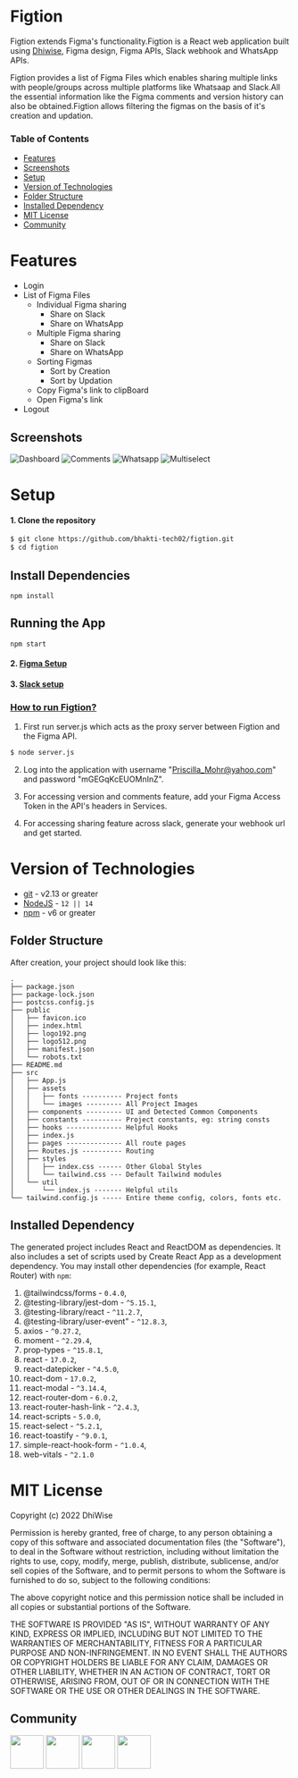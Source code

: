 # Figtion
Figtion extends Figma's functionality.Figtion is a React web application built using [Dhiwise](dhiwise.com), Figma design, Figma APIs, Slack webhook and WhatsApp APIs.

Figtion provides a list of Figma Files which enables sharing multiple links with people/groups across multiple platforms like Whatsaap and Slack.All the essential information like the Figma comments and version history can also be obtained.Figtion allows filtering the figmas on the basis of it's creation and updation.

### Table of Contents
- [Features](#features)
- [Screenshots](#screenshots)
- [Setup](#setup)
- [Version of Technologies](#version-of-technologies)
- [Folder Structure](#folder-structure)
- [Installed Dependency](#installed-dependency)
- [MIT License](#mit-license)
- [Community](#community)


# Features
<ul>
<li>Login</li>
<li>
List of Figma Files
<ul>
<li>Individual Figma sharing 
<ul>
<li>Share on Slack </li>
<li>Share on WhatsApp </li>
</ul></li>
<li>Multiple Figma sharing 
<ul>
<li>Share on Slack </li>
<li>Share on WhatsApp </li>
</ul></li>

<li>Sorting Figmas
<ul>
<li>Sort by Creation </li>
<li>Sort by Updation </li>
</ul></li>
<li>Copy Figma's link to clipBoard</li>
<li>Open Figma's link</li>

</ul>
</li>
<li>Logout</li>
</ul>

## Screenshots
![Dashboard](https://github.com/bhakti-tech02/figtion/blob/main/src/assets/images/dashboard.png) 
![Comments](https://github.com/bhakti-tech02/figtion/blob/main/src/assets/images/comments.png) 
![Whatsapp](https://github.com/bhakti-tech02/figtion/blob/main/src/assets/images/linkToWhatsapp.png)
![Multiselect](https://github.com/bhakti-tech02/figtion/blob/main/src/assets/images/multiselect.png) 


# Setup

#### 1. Clone the repository
```sh
$ git clone https://github.com/bhakti-tech02/figtion.git
$ cd figtion
```
## Install Dependencies

    npm install
## Running the App

    npm start

#### 2. [Figma Setup](https://www.figma.com/developers/api)
#### 3. [Slack setup](https://api.slack.com/messaging/webhooks)

<h3><u>How to run Figtion?</u></h3>

  1. First run server.js which acts as the proxy server between Figtion and the Figma API.
  ```sh
$ node server.js
```
  2. Log into the application with username "Priscilla_Mohr@yahoo.com" and password "mGEGqKcEUOMnInZ".

  3. For accessing version and comments feature, add your Figma Access Token in the API's headers in Services.

  4. For accessing sharing feature across slack, generate your webhook url and get started.
 
# Version of Technologies

- [git](https://git-scm.com/) - v2.13 or greater
- [NodeJS](https://nodejs.org/en/) - `12 || 14 `
- [npm](https://www.npmjs.com/) - v6 or greater

## Folder Structure

After creation, your project should look like this:

```
.
├── package.json
├── package-lock.json
├── postcss.config.js
├── public
│   ├── favicon.ico
│   ├── index.html
│   ├── logo192.png
│   ├── logo512.png
│   ├── manifest.json
│   └── robots.txt
├── README.md
├── src
│   ├── App.js
│   ├── assets
│   │   ├── fonts ---------- Project fonts
│   │   └── images --------- All Project Images
│   ├── components --------- UI and Detected Common Components
│   ├── constants ---------- Project constants, eg: string consts
│   ├── hooks -------------- Helpful Hooks
│   ├── index.js
│   ├── pages -------------- All route pages
│   ├── Routes.js ---------- Routing
│   ├── styles
│   │   ├── index.css ------ Other Global Styles
│   │   └── tailwind.css --- Default Tailwind modules
│   └── util
│       └── index.js ------- Helpful utils
└── tailwind.config.js ----- Entire theme config, colors, fonts etc.
```

## Installed Dependency

The generated project includes React and ReactDOM as dependencies. It also includes a set of scripts used by Create React App as a development dependency. You may install other dependencies (for example, React Router) with `npm`:


   1. @tailwindcss/forms - `0.4.0`,
   2. @testing-library/jest-dom - `^5.15.1`,
   3. @testing-library/react - `^11.2.7`,
   4. @testing-library/user-event" - `^12.8.3`,
   5. axios - `^0.27.2`,
   6. moment - `^2.29.4`,
   7. prop-types - `^15.8.1`,
   8. react - `17.0.2`,
   9. react-datepicker - `^4.5.0`,
   10. react-dom - `17.0.2`,
   11. react-modal - `^3.14.4`,
   12. react-router-dom - `6.0.2`,
   13. react-router-hash-link - `^2.4.3`,
   14. react-scripts - `5.0.0`,
   15. react-select - `^5.2.1`,
   16. react-toastify - `^9.0.1`,
   17. simple-react-hook-form - `^1.0.4`,
   18. web-vitals - `^2.1.0`

# MIT License

Copyright (c) 2022 DhiWise

Permission is hereby granted, free of charge, to any person obtaining a copy
of this software and associated documentation files (the "Software"), to deal
in the Software without restriction, including without limitation the rights
to use, copy, modify, merge, publish, distribute, sublicense, and/or sell
copies of the Software, and to permit persons to whom the Software is
furnished to do so, subject to the following conditions:

The above copyright notice and this permission notice shall be included in all
copies or substantial portions of the Software.

THE SOFTWARE IS PROVIDED "AS IS", WITHOUT WARRANTY OF ANY KIND, EXPRESS OR
IMPLIED, INCLUDING BUT NOT LIMITED TO THE WARRANTIES OF MERCHANTABILITY,
FITNESS FOR A PARTICULAR PURPOSE AND NON-INFRINGEMENT. IN NO EVENT SHALL THE
AUTHORS OR COPYRIGHT HOLDERS BE LIABLE FOR ANY CLAIM, DAMAGES OR OTHER
LIABILITY, WHETHER IN AN ACTION OF CONTRACT, TORT OR OTHERWISE, ARISING FROM,
OUT OF OR IN CONNECTION WITH THE SOFTWARE OR THE USE OR OTHER DEALINGS IN THE
SOFTWARE.
## Community

<a href="https://twitter.com/dhiwise"><img src="https://user-images.githubusercontent.com/35039342/55471524-8e24cb00-5627-11e9-9389-58f3d4419153.png" width="60"></a>
<a href="https://discord.com/invite/rFMnCG5MZ7"><img src="https://user-images.githubusercontent.com/47489894/183043664-b01aac56-0372-458a-bde9-3f2a6bded21b.png" width="60"></a>
<a href="https://www.dhiwise.com/"><img src="https://global-uploads.webflow.com/618e36726d3c0f19c9284e56/62383865d5477f2e4f6b6e2e_main-monogram-p-500.png" width="60"></a>
<a href="https://www.youtube.com/c/DhiWise"><img src="https://www.gstatic.com/youtube/img/promos/growth/e627e007b3838086012608ef9370c211889f46b95b2335af722b53a2e49a0cd6_122x56.webp" width="60"></a>
